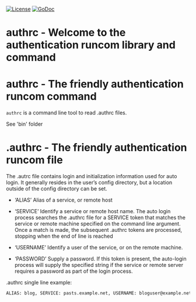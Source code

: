 [![License](https://img.shields.io/badge/license-MIT-blue.svg)](https://opensource.org/licenses/MIT)
[![GoDoc](https://godoc.org/git.hansaray.pw/go/authrc?status.svg)](https://godoc.org/git.hansaray.pw/go/authrc)

# authrc - Welcome to the authentication runcom library and command


# authrc - The friendly authentication runcom command

`authrc` is a command line tool to read .authrc files.

See 'bin' folder

# .authrc - The friendly authentication runcom file

The .autrc file contains login and initialization information used for auto login. It generally resides in the user’s config directory, but a location outside of the config directory can be set.

- ‘ALIAS’
    Alias of a service, or remote host

- ‘SERVICE’
    Identify a service or remote host name. The auto login process searches the .authrc file for a SERVICE token that matches the service or remote machine specified on the command line argument. Once a match is made, the subsequent .authrc tokens are processed, stopping when the end of line is reached

- ‘USERNAME’
    Identify a user of the service, or on the remote machine.

- ‘PASSWORD’
    Supply a password. If this token is present, the auto-login process will supply the specified string if the service or remote server requires a password as part of the login process.

.authrc single line example:
```bash
ALIAS: blog, SERVICE: pasts.example.net, USERNAME: bloguser@example.net, PASSWORD: 12345abcd
```

